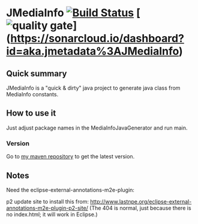 # JMediaInfo [![Build Status](https://travis-ci.org/welle/JMediaInfo.svg?branch=master)](https://travis-ci.org/welle/JMediaInfo) [![quality gate](https://sonarcloud.io/api/project_badges/measure?project=aka.jmediainfo%3AJMediaInfo&metric=alert_status)] (https://sonarcloud.io/dashboard?id=aka.jmetadata%3AJMediaInfo) #

## Quick summary ##

JMediaInfo is a "quick & dirty" java project to generate java class from MediaInfo constants. 

## How to use it ##

Just adjust package names in the MediaInfoJavaGenerator and run main.

### Version

Go to [my maven repository](https://github.com/welle/maven-repository) to get the latest version.

## Notes
Need the eclipse-external-annotations-m2e-plugin: 

p2 update site to install this from: http://www.lastnpe.org/eclipse-external-annotations-m2e-plugin-p2-site/ (The 404 is normal, just because there is no index.html; it will work in Eclipse.)